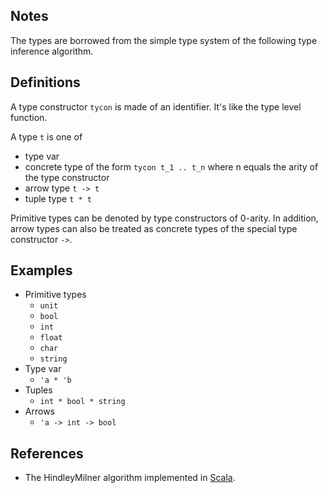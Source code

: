 ## Notes
The types are borrowed from the simple type system of the following type inference algorithm.

## Definitions
A type constructor `tycon` is made of an identifier. It's like the type level function.

A type `t` is one of
- type var
- concrete type of the form `tycon t_1 .. t_n`
  where n equals the arity of the type constructor
- arrow type `t -> t`
- tuple type `t * t`

Primitive types can be denoted by type constructors of 0-arity. In addition, arrow types can also be treated as concrete types of the special type constructor `->`.

## Examples
- Primitive types
  - `unit`
  - `bool`
  - `int`
  - `float`
  - `char`
  - `string`
- Type var
  - `'a * 'b`
- Tuples
  - `int * bool * string`
- Arrows
  - `'a -> int -> bool`

## References
- The HindleyMilner algorithm implemented in [Scala](http://dysphoria.net/code/hindley-milner/HindleyMilner.scala).
